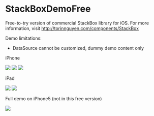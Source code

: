 StackBoxDemoFree
================
Free-to-try version of commercial StackBox library for iOS.
For more information, visit http://torinnguyen.com/components/StackBox

Demo limitations:
 - DataSource cannot be customized, dummy demo content only


iPhone

<img src="https://github.com/torinnguyen/StackBoxDemoFree/raw/master/screenshot-iphone-portrait1.png" />

<img src="https://github.com/torinnguyen/StackBoxDemoFree/raw/master/screenshot-iphone-portrait2.png" />

<img src="https://github.com/torinnguyen/StackBoxDemoFree/raw/master/screenshot-iphone-landscape1.png" />

iPad

<img src="https://github.com/torinnguyen/StackBoxDemoFree/raw/master/screenshot-ipad-landscape1.png" />
<img src="https://github.com/torinnguyen/StackBoxDemoFree/raw/master/screenshot-ipad-portrait1.png" />

Full demo on iPhone5 (not in this free version)

<img src="https://github.com/torinnguyen/StackBoxDemoFree/raw/master/screenshot-iphone-full1.png" />